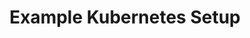 ---
layout: default
title: Example Kubernetes Setup
parent: Vertical Pod Autoscaler
nav_order: 2
---
